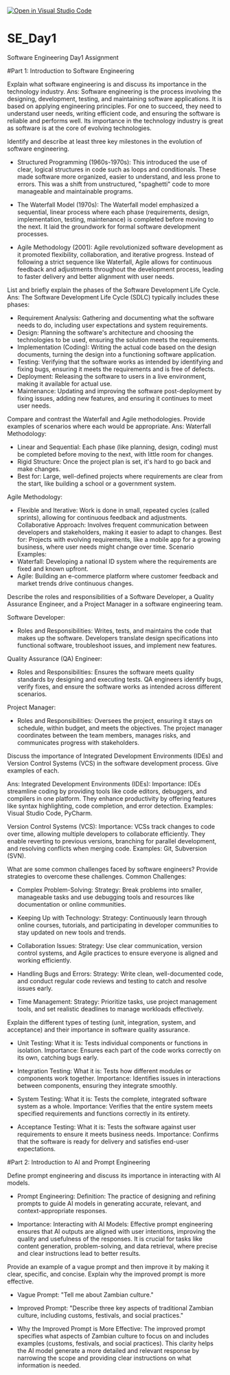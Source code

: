 [![Open in Visual Studio Code](https://classroom.github.com/assets/open-in-vscode-2e0aaae1b6195c2367325f4f02e2d04e9abb55f0b24a779b69b11b9e10269abc.svg)](https://classroom.github.com/online_ide?assignment_repo_id=15566899&assignment_repo_type=AssignmentRepo)
# SE_Day1
Software Engineering Day1 Assignment

#Part 1: Introduction to Software Engineering

Explain what software engineering is and discuss its importance in the technology industry.
Ans: Software engineering is the process involving the designing, development, testing, and maintaining software applications. It is based on applying engineering principles. For one to succeed, they need to understand user needs, writing efficient code, and ensuring the software is reliable and performs well. Its importance in the technology industry is great as software is at the core of evolving technologies.

Identify and describe at least three key milestones in the evolution of software engineering.
- Structured Programming (1960s-1970s): This introduced the use of clear, logical structures in code such as loops and conditionals. These made software more organized, easier to understand, and less prone to errors. This was a shift from unstructured, "spaghetti" code to more manageable and maintainable programs.

- The Waterfall Model (1970s): The Waterfall model emphasized a sequential, linear process where each phase (requirements, design, implementation, testing, maintenance) is completed before moving to the next. It laid the groundwork for formal software development processes.

- Agile Methodology (2001): Agile revolutionized software development as it promoted flexibility, collaboration, and iterative progress. Instead of following a strict sequence like Waterfall, Agile allows for continuous feedback and adjustments throughout the development process, leading to faster delivery and better alignment with user needs.


List and briefly explain the phases of the Software Development Life Cycle.
Ans: The Software Development Life Cycle (SDLC) typically includes these phases:
- Requirement Analysis: Gathering and documenting what the software needs to do, including user expectations and system requirements.
- Design: Planning the software's architecture and choosing the technologies to be used, ensuring the solution meets the requirements.
- Implementation (Coding): Writing the actual code based on the design documents, turning the design into a functioning software application.
- Testing: Verifying that the software works as intended by identifying and fixing bugs, ensuring it meets the requirements and is free of defects.
- Deployment: Releasing the software to users in a live environment, making it available for actual use.
- Maintenance: Updating and improving the software post-deployment by fixing issues, adding new features, and ensuring it continues to meet user needs.


Compare and contrast the Waterfall and Agile methodologies. Provide examples of scenarios where each would be appropriate.
Ans: Waterfall Methodology:
- Linear and Sequential: Each phase (like planning, design, coding) must be completed before moving to the next, with little room for changes.
- Rigid Structure: Once the project plan is set, it's hard to go back and make changes.
- Best for: Large, well-defined projects where requirements are clear from the start, like building a school or a government system.

Agile Methodology:
- Flexible and Iterative: Work is done in small, repeated cycles (called sprints), allowing for continuous feedback and adjustments.
Collaborative Approach: Involves frequent communication between developers and stakeholders, making it easier to adapt to changes.
Best for: Projects with evolving requirements, like a mobile app for a growing business, where user needs might change over time.
Scenario Examples:
- Waterfall: Developing a national ID system where the requirements are fixed and known upfront.
- Agile: Building an e-commerce platform where customer feedback and market trends drive continuous changes.


Describe the roles and responsibilities of a Software Developer, a Quality Assurance Engineer, and a Project Manager in a software engineering team.

Software Developer:
- Roles and Responsibilities: Writes, tests, and maintains the code that makes up the software. Developers translate design specifications into functional software, troubleshoot issues, and implement new features.

Quality Assurance (QA) Engineer:
- Roles and Responsibilities: Ensures the software meets quality standards by designing and executing tests. QA engineers identify bugs, verify fixes, and ensure the software works as intended across different scenarios.

Project Manager:
- Roles and Responsibilities: Oversees the project, ensuring it stays on schedule, within budget, and meets the objectives. The project manager coordinates between the team members, manages risks, and communicates progress with stakeholders.

Discuss the importance of Integrated Development Environments (IDEs) and Version Control Systems (VCS) in the software development process. Give examples of each.

Ans: Integrated Development Environments (IDEs):
Importance: IDEs streamline coding by providing tools like code editors, debuggers, and compilers in one platform. They enhance productivity by offering features like syntax highlighting, code completion, and error detection.
Examples: Visual Studio Code, PyCharm.

Version Control Systems (VCS):
Importance: VCSs track changes to code over time, allowing multiple developers to collaborate efficiently. They enable reverting to previous versions, branching for parallel development, and resolving conflicts when merging code.
Examples: Git, Subversion (SVN).


What are some common challenges faced by software engineers? Provide strategies to overcome these challenges.
Common Challenges:

- Complex Problem-Solving:
Strategy: Break problems into smaller, manageable tasks and use debugging tools and resources like documentation or online communities.

- Keeping Up with Technology:
Strategy: Continuously learn through online courses, tutorials, and participating in developer communities to stay updated on new tools and trends.

- Collaboration Issues:
Strategy: Use clear communication, version control systems, and Agile practices to ensure everyone is aligned and working efficiently.

- Handling Bugs and Errors:
Strategy: Write clean, well-documented code, and conduct regular code reviews and testing to catch and resolve issues early.

- Time Management:
Strategy: Prioritize tasks, use project management tools, and set realistic deadlines to manage workloads effectively.

Explain the different types of testing (unit, integration, system, and acceptance) and their importance in software quality assurance.

- Unit Testing:
What it is: Tests individual components or functions in isolation.
Importance: Ensures each part of the code works correctly on its own, catching bugs early.

- Integration Testing:
What it is: Tests how different modules or components work together.
Importance: Identifies issues in interactions between components, ensuring they integrate smoothly.

- System Testing:
What it is: Tests the complete, integrated software system as a whole.
Importance: Verifies that the entire system meets specified requirements and functions correctly in its entirety.

- Acceptance Testing:
What it is: Tests the software against user requirements to ensure it meets business needs.
Importance: Confirms that the software is ready for delivery and satisfies end-user expectations.


#Part 2: Introduction to AI and Prompt Engineering


Define prompt engineering and discuss its importance in interacting with AI models.

- Prompt Engineering:
Definition: The practice of designing and refining prompts to guide AI models in generating accurate, relevant, and context-appropriate responses.

- Importance:
Interacting with AI Models: Effective prompt engineering ensures that AI outputs are aligned with user intentions, improving the quality and usefulness of the responses. It is crucial for tasks like content generation, problem-solving, and data retrieval, where precise and clear instructions lead to better results.


Provide an example of a vague prompt and then improve it by making it clear, specific, and concise. Explain why the improved prompt is more effective.

- Vague Prompt:
"Tell me about Zambian culture."

- Improved Prompt:
"Describe three key aspects of traditional Zambian culture, including customs, festivals, and social practices."

- Why the Improved Prompt is More Effective:
The improved prompt specifies what aspects of Zambian culture to focus on and includes examples (customs, festivals, and social practices). This clarity helps the AI model generate a more detailed and relevant response by narrowing the scope and providing clear instructions on what information is needed.




